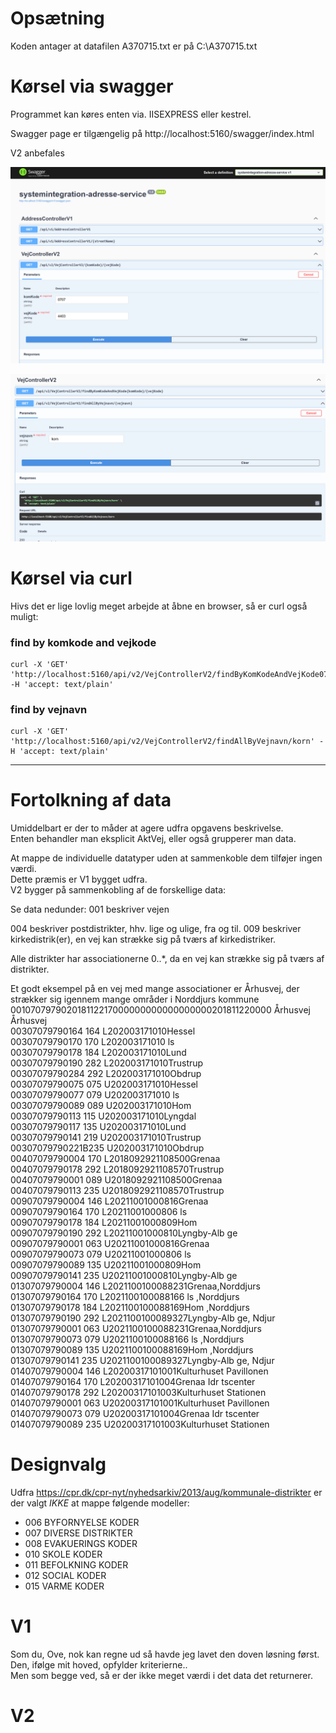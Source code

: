 # Opsætning

Koden antager at datafilen A370715.txt er på C:\A370715.txt

# Kørsel via swagger

Programmet kan køres enten via. IISEXPRESS eller kestrel.  

Swagger page er tilgængelig på http://localhost:5160/swagger/index.html  

V2 anbefales  

![img.png](img.png)


![img_1.png](img_1.png)


# Kørsel via curl

Hivs det er lige lovlig meget arbejde at åbne en browser, så er curl også muligt:

### find by komkode and vejkode
```curl
curl -X 'GET' 'http://localhost:5160/api/v2/VejControllerV2/findByKomKodeAndVejKode0707/4403' -H 'accept: text/plain'
```

### find by vejnavn
```curl
curl -X 'GET' 'http://localhost:5160/api/v2/VejControllerV2/findAllByVejnavn/korn' -H 'accept: text/plain'
```

----

# Fortolkning af data

Umiddelbart er der to måder at agere udfra opgavens beskrivelse.  
Enten behandler man eksplicit AktVej, eller også grupperer man data.  
  
At mappe de individuelle datatyper uden at sammenkoble dem tilføjer ingen værdi.  
Dette præmis er V1 bygget udfra.  
V2 bygger på sammenkobling af de forskellige data:


Se data nedunder:
001 beskriver vejen  
  
004 beskriver postdistrikter, hhv. lige og ulige, fra og til.
009 beskriver kirkedistrik(er), en vej kan strække sig på tværs af kirkedistriker.  
  
Alle distrikter har associationerne 0..*, da en vej kan strække sig på tværs af distrikter.  
  
Et godt eksempel på en vej med mange associationer er Århusvej, der strækker sig igennem mange områder i Norddjurs kommune
001070797902018112217000000000000000000201811220000 Århusvej             Århusvej                                
00307079790164 164 L202003171010Hessel                            
00307079790170 170 L202003171010 ls                               
00307079790178 184 L202003171010Lund                              
00307079790190 282 L202003171010Trustrup                          
00307079790284 292 L202003171010Obdrup                            
00307079790075 075 U202003171010Hessel                            
00307079790077 079 U202003171010 ls                               
00307079790089 089 U202003171010Hom                               
00307079790113 115 U202003171010Lyngdal                           
00307079790117 135 U202003171010Lund                              
00307079790141 219 U202003171010Trustrup                          
00307079790221B235 U202003171010Obdrup                            
00407079790004 170 L2018092921108500Grenaa              
00407079790178 292 L2018092921108570Trustrup            
00407079790001 089 U2018092921108500Grenaa              
00407079790113 235 U2018092921108570Trustrup            
00907079790004 146 L20211001000816Grenaa                        
00907079790164 170 L20211001000806 ls                           
00907079790178 184 L20211001000809Hom                           
00907079790190 292 L20211001000810Lyngby-Alb ge                 
00907079790001 063 U20211001000816Grenaa                        
00907079790073 079 U20211001000806 ls                           
00907079790089 135 U20211001000809Hom                           
00907079790141 235 U20211001000810Lyngby-Alb ge                 
01307079790004 146 L2021100100088231Grenaa,Norddjurs    
01307079790164 170 L2021100100088166 ls ,Norddjurs      
01307079790178 184 L2021100100088169Hom ,Norddjurs      
01307079790190 292 L2021100100089327Lyngby-Alb ge, Ndjur
01307079790001 063 U2021100100088231Grenaa,Norddjurs    
01307079790073 079 U2021100100088166 ls ,Norddjurs      
01307079790089 135 U2021100100088169Hom ,Norddjurs      
01307079790141 235 U2021100100089327Lyngby-Alb ge, Ndjur
01407079790004 146 L20200317101001Kulturhuset Pavillonen        
01407079790164 170 L20200317101004Grenaa Idr tscenter           
01407079790178 292 L20200317101003Kulturhuset Stationen         
01407079790001 063 U20200317101001Kulturhuset Pavillonen        
01407079790073 079 U20200317101004Grenaa Idr tscenter           
01407079790089 235 U20200317101003Kulturhuset Stationen  

# Designvalg  
 
Udfra https://cpr.dk/cpr-nyt/nyhedsarkiv/2013/aug/kommunale-distrikter er der valgt *IKKE* at mappe følgende modeller:  
  
- 006 BYFORNYELSE KODER
- 007 DIVERSE DISTRIKTER
- 008 EVAKUERINGS KODER
- 010 SKOLE KODER
- 011 BEFOLKNING KODER
- 012 SOCIAL KODER
- 015 VARME KODER

# V1

Som du, Ove, nok kan regne ud så havde jeg lavet den doven løsning først. Den, ifølge mit hoved, opfylder kriterierne..   
Men som begge ved, så er der ikke meget værdi i det data det returnerer.

# V2


